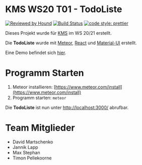 # KMS WS20 T01 - TodoListe

[![Reviewed by Hound](https://img.shields.io/badge/Reviewed_by-Hound-8E64B0.svg)](https://houndci.com)
[![Build Status](https://travis-ci.org/KMS-WS20-T01/TodoListe.svg?branch=master)](https://travis-ci.org/KMS-WS20-T01/TodoListe)
[![code style: prettier](https://img.shields.io/badge/code_style-prettier-ff69b4.svg?style=flat)](https://github.com/prettier/prettier)

Dieses Projekt wurde für [KMS](https://www.thm.de/organizer/modulhandbuecher/fb-06-mni/modulhandbuch-inf-bs-2010.html?view=subject_item&id=2188) im WS 20/21 erstellt.

Die **TodoListe** wurde mit [Meteor](https://www.meteor.com/), [React](https://reactjs.org/) und [Material-UI](https://material-ui.com/) erstellt.

Eine Demo befindet sich [hier](https://kms-todo-liste.herokuapp.com/).

# Programm Starten

1. Meteor installieren: [https://www.meteor.com/install](https://www.meteor.com/install)
2. Programm starten: `meteor`

Die **TodoListe** ist nun unter [http://localhost:3000/](http://localhost:3000/) abrufbar.

# Team Mitglieder

- David Martschenko
- Jannik Lapp
- Max Stephan
- Timon Pellekoorne
